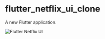 # flutter_netflix_ui_clone

A new Flutter application.

![Flutter Netflix UI](./images/flutter_netflix_ui_clone.gif "Flutter Netflix UI")

